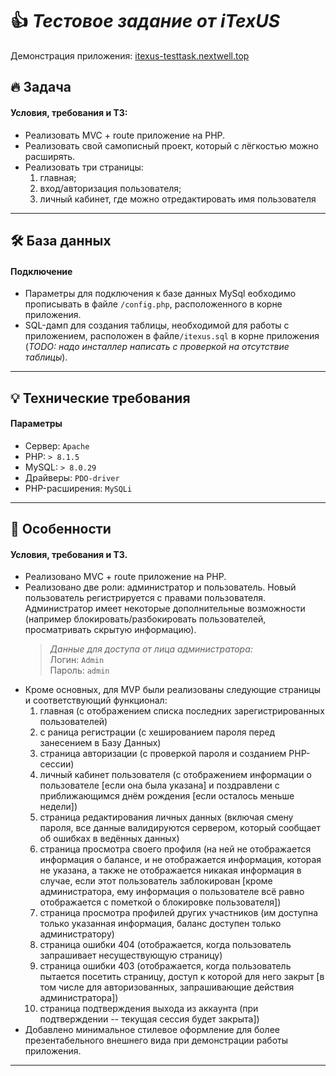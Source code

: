 # 👍 _Тестовое задание от iTexUS_
Демонстрация приложения: [itexus-testtask.nextwell.top](https://itexus-testtask.nextwell.top)

## :fire: Задача
#### Условия, требования и ТЗ:
+ Реализовать MVC + route приложение на PHP.
+ Реализовать свой самописный проект, который с лёгкостью можно расширять.
+ Реализовать три страницы:
  1. главная;
  2. вход/авторизация пользователя;
  3. личный кабинет, где можно отредактировать имя пользователя

---

## :hammer_and_wrench: База данных
#### Подключение
* Параметры для подключения к базе данных MySql еобходимо прописывать в файле `/config.php`, расположенного в корне приложения.
* SQL-дамп для создания таблицы, необходимой для работы с приложением, расположен в файле`/itexus.sql` в корне приложения (<i>TODO: надо инсталлер написать с проверкой на отсутствие таблицы</i>).

---

## :bulb: Технические требования
#### Параметры
* Сервер: `Apache`
* PHP: `> 8.1.5`
* MySQL: `> 8.0.29`
* Драйверы: `PDO-driver`
* PHP-расширения: `MySQLi`

---

## :yellow_heart: Особенности
#### Условия, требования и ТЗ.

* Реализовано MVC + route приложение на PHP.
* Реализовано две роли: администратор и пользователь. Новый пользователь регистрируется с правами пользователя. Администратор имеет некоторые дополнительные возможности (например блокировать/разбокировать пользователей, просматривать скрытую информацию). 
  > _Данные для доступа от лица администратора:_  
  > Логин: `Admin`  
  > Пароль: `admin`  
* Кроме основных, для MVP были реализованы следующие страницы и соответствующий функционал:
  1. главная (с отображением списка последних зарегистрированных пользователей)
  2. с раница регистрации (с хешированием пароля перед занесением в Базу Данных)
  3. страница авторизации (с проверкой пароля и созданием PHP-сессии)
  4. личный кабинет пользователя (с отображением информации о пользователе [если она была указана] и поздравлени с приближающимся днём рождения [если осталось меньше недели])
  5. страница редактирования личных данных (включая смену пароля, все данные валидируются сервером, который сообщает об ошибках в ведённых данных)
  6. страница просмотра своего профиля (на ней не отображается информация о балансе, и не отображается информация, которая не указана, а также не отображается никакая информация в случае, если этот пользователь заблокирован [кроме администратора, ему информация о пользователе всё равно отображается с пометкой о блокировке пользователя])
  7. страница просмотра профилей других участников (им доступна только указанная информация, баланс доступен только администратору)
  8. страница ошибки 404 (отображается, когда пользователь запрашивает несуществующую страницу)
  9. страница ошибки 403 (отображается, когда пользователь пытается посетить страницу, доступ к которой для него закрыт [в том числе для авторизованных, запрашивающие действия администратора])
  10. страница подтверждения выхода из аккаунта (при подтверждении -- текущая сессия будет закрыта])
* Добавлено минимальное стилевое оформление для более презентабельного внешнего вида при демонстрации работы приложения.

---
